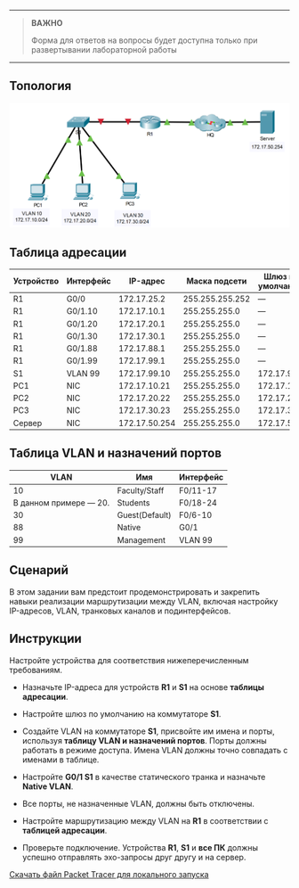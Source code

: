 
---

> **ВАЖНО**
> 
> Форма для ответов на вопросы будет доступна только при развертывании лабораторной работы 

---

## Топология

![](./assets/topology.png)

## Таблица адресации

| Устройство | Интерфейс | IP-адрес      | Маска подсети   | Шлюз по умолчанию |
|------------|-----------|---------------|-----------------|-------------------|
| R1         | G0/0      | 172.17.25.2   | 255.255.255.252 | —                 |
| R1         | G0/1.10   | 172.17.10.1   | 255.255.255.0   | —                 |
| R1         | G0/1.20   | 172.17.20.1   | 255.255.255.0   | —                 |
| R1         | G0/1.30   | 172.17.30.1   | 255.255.255.0   | —                 |
| R1         | G0/1.88   | 172.17.88.1   | 255.255.255.0   | —                 |
| R1         | G0/1.99   | 172.17.99.1   | 255.255.255.0   | —                 |
| S1         | VLAN 99   | 172.17.99.10  | 255.255.255.0   | 172.17.99.1       |
| PC1        | NIC       | 172.17.10.21  | 255.255.255.0   | 172.17.10.1       |
| PC2        | NIC       | 172.17.20.22  | 255.255.255.0   | 172.17.20.1       |
| PC3        | NIC       | 172.17.30.23  | 255.255.255.0   | 172.17.30.1       |
| Сервер     | NIC       | 172.17.50.254 | 255.255.255.0   | 172.17.50.1       |

## Таблица VLAN и назначений портов

| VLAN                   | Имя            | Интерфейс |
|------------------------|----------------|-----------|
| 10                     | Faculty/Staff  | F0/11-17  |
| В данном примере — 20. | Students       | F0/18-24  |
| 30                     | Guest(Default) | F0/6-10   |
| 88                     | Native         | G0/1      |
| 99                     | Management     | VLAN 99   |

## Сценарий

В этом задании вам предстоит продемонстрировать и закрепить навыки реализации маршрутизации между VLAN, включая настройку IP-адресов, VLAN, транковых каналов и подинтерфейсов.

## Инструкции

Настройте устройства для соответствия нижеперечисленным требованиям.

-   Назначьте IP-адреса для устройств **R1** и **S1** на основе **таблицы адресации**.

-   Настройте шлюз по умолчанию на коммутаторе **S1**.

-   Создайте VLAN на коммутаторе **S1**, присвойте им имена и порты, используя **таблицу VLAN и назначений портов**. Порты должны работать в режиме доступа. Имена VLAN должны точно совпадать с именами в таблице.

-   Настройте **G0/1 S1** в качестве статического транка и назначьте **Native VLAN**.

-   Все порты, не назначенные VLAN, должны быть отключены.

-   Настройте маршрутизацию между VLAN на **R1** в соответствии с **таблицей адресации**.

-   Проверьте подключение. Устройства **R1**, **S1** и **все ПК** должны успешно отправлять эхо-запросы друг другу и на сервер.

[Скачать файл Packet Tracer для локального запуска](./assets/4.5.1-lab.pka)
